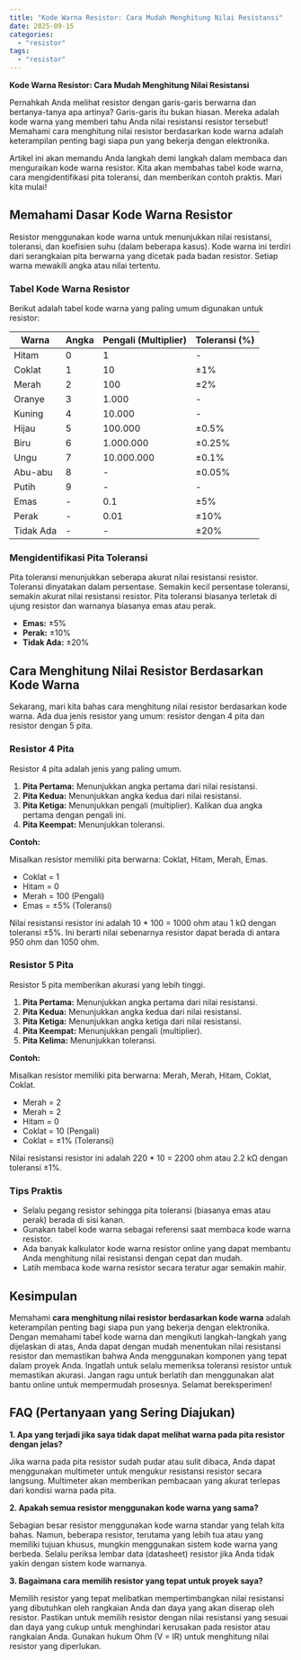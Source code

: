 ```yaml
---
title: "Kode Warna Resistor: Cara Mudah Menghitung Nilai Resistansi"
date: 2025-09-15
categories: 
  - "resistor"
tags: 
  - "resistor"
---
```


**Kode Warna Resistor: Cara Mudah Menghitung Nilai Resistansi**

Pernahkah Anda melihat resistor dengan garis-garis berwarna dan bertanya-tanya apa artinya? Garis-garis itu bukan hiasan. Mereka adalah kode warna yang memberi tahu Anda nilai resistansi resistor tersebut! Memahami cara menghitung nilai resistor berdasarkan kode warna adalah keterampilan penting bagi siapa pun yang bekerja dengan elektronika.

Artikel ini akan memandu Anda langkah demi langkah dalam membaca dan menguraikan kode warna resistor. Kita akan membahas tabel kode warna, cara mengidentifikasi pita toleransi, dan memberikan contoh praktis. Mari kita mulai!

## Memahami Dasar Kode Warna Resistor

Resistor menggunakan kode warna untuk menunjukkan nilai resistansi, toleransi, dan koefisien suhu (dalam beberapa kasus). Kode warna ini terdiri dari serangkaian pita berwarna yang dicetak pada badan resistor. Setiap warna mewakili angka atau nilai tertentu.

### Tabel Kode Warna Resistor

Berikut adalah tabel kode warna yang paling umum digunakan untuk resistor:

| Warna | Angka | Pengali (Multiplier) | Toleransi (%) |
| --- | --- | --- | --- |
| Hitam | 0 | 1 | \- |
| Coklat | 1 | 10 | ±1% |
| Merah | 2 | 100 | ±2% |
| Oranye | 3 | 1.000 | \- |
| Kuning | 4 | 10.000 | \- |
| Hijau | 5 | 100.000 | ±0.5% |
| Biru | 6 | 1.000.000 | ±0.25% |
| Ungu | 7 | 10.000.000 | ±0.1% |
| Abu-abu | 8 | \- | ±0.05% |
| Putih | 9 | \- | \- |
| Emas | \- | 0.1 | ±5% |
| Perak | \- | 0.01 | ±10% |
| Tidak Ada | \- | \- | ±20% |

### Mengidentifikasi Pita Toleransi

Pita toleransi menunjukkan seberapa akurat nilai resistansi resistor. Toleransi dinyatakan dalam persentase. Semakin kecil persentase toleransi, semakin akurat nilai resistansi resistor. Pita toleransi biasanya terletak di ujung resistor dan warnanya biasanya emas atau perak.

- **Emas:** ±5%
- **Perak:** ±10%
- **Tidak Ada:** ±20%

## Cara Menghitung Nilai Resistor Berdasarkan Kode Warna

Sekarang, mari kita bahas cara menghitung nilai resistor berdasarkan kode warna. Ada dua jenis resistor yang umum: resistor dengan 4 pita dan resistor dengan 5 pita.

### Resistor 4 Pita

Resistor 4 pita adalah jenis yang paling umum.

1. **Pita Pertama:** Menunjukkan angka pertama dari nilai resistansi.
2. **Pita Kedua:** Menunjukkan angka kedua dari nilai resistansi.
3. **Pita Ketiga:** Menunjukkan pengali (multiplier). Kalikan dua angka pertama dengan pengali ini.
4. **Pita Keempat:** Menunjukkan toleransi.

**Contoh:**

Misalkan resistor memiliki pita berwarna: Coklat, Hitam, Merah, Emas.

- Coklat = 1
- Hitam = 0
- Merah = 100 (Pengali)
- Emas = ±5% (Toleransi)

Nilai resistansi resistor ini adalah 10 \* 100 = 1000 ohm atau 1 kΩ dengan toleransi ±5%. Ini berarti nilai sebenarnya resistor dapat berada di antara 950 ohm dan 1050 ohm.

### Resistor 5 Pita

Resistor 5 pita memberikan akurasi yang lebih tinggi.

1. **Pita Pertama:** Menunjukkan angka pertama dari nilai resistansi.
2. **Pita Kedua:** Menunjukkan angka kedua dari nilai resistansi.
3. **Pita Ketiga:** Menunjukkan angka ketiga dari nilai resistansi.
4. **Pita Keempat:** Menunjukkan pengali (multiplier).
5. **Pita Kelima:** Menunjukkan toleransi.

**Contoh:**

Misalkan resistor memiliki pita berwarna: Merah, Merah, Hitam, Coklat, Coklat.

- Merah = 2
- Merah = 2
- Hitam = 0
- Coklat = 10 (Pengali)
- Coklat = ±1% (Toleransi)

Nilai resistansi resistor ini adalah 220 \* 10 = 2200 ohm atau 2.2 kΩ dengan toleransi ±1%.

### Tips Praktis

- Selalu pegang resistor sehingga pita toleransi (biasanya emas atau perak) berada di sisi kanan.
- Gunakan tabel kode warna sebagai referensi saat membaca kode warna resistor.
- Ada banyak kalkulator kode warna resistor online yang dapat membantu Anda menghitung nilai resistansi dengan cepat dan mudah.
- Latih membaca kode warna resistor secara teratur agar semakin mahir.

## Kesimpulan

Memahami **cara menghitung nilai resistor berdasarkan kode warna** adalah keterampilan penting bagi siapa pun yang bekerja dengan elektronika. Dengan memahami tabel kode warna dan mengikuti langkah-langkah yang dijelaskan di atas, Anda dapat dengan mudah menentukan nilai resistansi resistor dan memastikan bahwa Anda menggunakan komponen yang tepat dalam proyek Anda. Ingatlah untuk selalu memeriksa toleransi resistor untuk memastikan akurasi. Jangan ragu untuk berlatih dan menggunakan alat bantu online untuk mempermudah prosesnya. Selamat bereksperimen!

## FAQ (Pertanyaan yang Sering Diajukan)

**1\. Apa yang terjadi jika saya tidak dapat melihat warna pada pita resistor dengan jelas?**

Jika warna pada pita resistor sudah pudar atau sulit dibaca, Anda dapat menggunakan multimeter untuk mengukur resistansi resistor secara langsung. Multimeter akan memberikan pembacaan yang akurat terlepas dari kondisi warna pada pita.

**2\. Apakah semua resistor menggunakan kode warna yang sama?**

Sebagian besar resistor menggunakan kode warna standar yang telah kita bahas. Namun, beberapa resistor, terutama yang lebih tua atau yang memiliki tujuan khusus, mungkin menggunakan sistem kode warna yang berbeda. Selalu periksa lembar data (datasheet) resistor jika Anda tidak yakin dengan sistem kode warnanya.

**3\. Bagaimana cara memilih resistor yang tepat untuk proyek saya?**

Memilih resistor yang tepat melibatkan mempertimbangkan nilai resistansi yang dibutuhkan oleh rangkaian Anda dan daya yang akan diserap oleh resistor. Pastikan untuk memilih resistor dengan nilai resistansi yang sesuai dan daya yang cukup untuk menghindari kerusakan pada resistor atau rangkaian Anda. Gunakan hukum Ohm (V = IR) untuk menghitung nilai resistor yang diperlukan.
